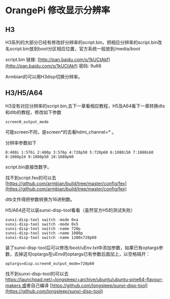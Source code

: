 # OrangePi 修改显示分辨率

## H3

H3系列的大部分已经有修改好分辨率的script.bin，把相应分辨率的script.bin改名script.bin放到boot分区相应位置，官方系统一般放到/media/boot

script.bin 链接: [http://pan.baidu.com/s/1kUCtAkf](http://pan.baidu.com/s/1kUCtAkf) 密码: 9u66

Armbian的可以用H3disp切换分辨率。

## H3/H5/A64

H3没有对应分辨率的script.bin,去下一章看相应教程，H5及A64看下一章转换dts和dtb的教程，修改如下参数

```
screen0_output_mode
```

可能screen不同，是screen\*的去看hdmi\_channel=\* 。

分辨率参数如下

```
0:480i 1:576i 2:480p 3:576p 4:720p50 5:720p60 6:1080i50 7:1080i60 8:1080p24 9:1080p50 10:1080p60
```

script.bin直接改数字。

找不到script.fex的可以去[https://github.com/armbian/build/tree/master/config/fex](https://github.com/armbian/build/tree/master/config/fex)

dtb文件得把参数转换为16进制数。

H5/A64还可以装sunxi-disp-tool看看（虽然官方H5的测试失败）

```
sunxi-disp-tool switch -mode 0xa
sunxi-disp-tool switch -mode 0x5
sunxi-disp-tool switch -name 720p
sunxi-disp-tool switch -name 1080p
sunxi-disp-tool switch -name 1280x720p60
```

装了sunxi-disp-tool后可以修改/boot/uEnv.txt中添加参数，如果已有optargs参数，去掉这句optargs在uEnv的optargs已有参数后面加上，以空格隔开：

```
optargs=disp.screen0_output_mode=720p60
```

找不到sunxi-disp-tool的可以去 [https://launchpad.net/~longsleep/+archive/ubuntu/ubuntu-pine64-flavour-makers 或](https://launchpad.net/~longsleep/+archive/ubuntu/ubuntu-pine64-flavour-makers)者自己编译 [https://github.com/longsleep/sunxi-disp-tool](https://github.com/longsleep/sunxi-disp-tool)



